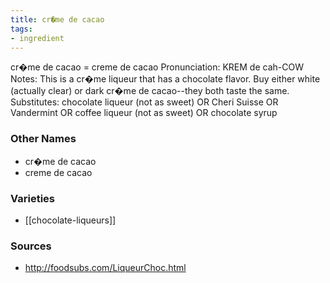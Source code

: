```yaml
---
title: cr�me de cacao
tags:
- ingredient
---
```

cr�me de cacao = creme de cacao Pronunciation: KREM de cah-COW Notes: This is a cr�me liqueur that has a chocolate flavor. Buy either white (actually clear) or dark cr�me de cacao--they both taste the same. Substitutes: chocolate liqueur (not as sweet) OR Cheri Suisse OR Vandermint OR coffee liqueur (not as sweet) OR chocolate syrup

### Other Names

* cr�me de cacao
* creme de cacao

### Varieties

* [[chocolate-liqueurs]]

### Sources
* http://foodsubs.com/LiqueurChoc.html
